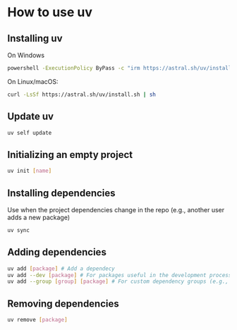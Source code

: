 # How to use uv

## Installing uv

On Windows
```bash
powershell -ExecutionPolicy ByPass -c "irm https://astral.sh/uv/install.ps1 | iex"
```

On Linux/macOS:
```bash
curl -LsSf https://astral.sh/uv/install.sh | sh
```
## Update uv

```bash
uv self update
```

## Initializing an empty project

```bash
uv init [name]
```

## Installing dependencies
Use when the project dependencies change in the repo (e.g., another user adds a new package)
```bash
uv sync
```

## Adding dependencies

```bash
uv add [package] # Add a dependecy
uv add --dev [package] # For packages useful in the development process
uv add --group [group] [package] # For custom dependency groups (e.g., docs)
```

## Removing dependencies

```bash
uv remove [package]
```
